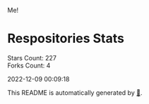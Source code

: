 Me!

# Respositories Stats
Stars Count: 227  
Forks Count: 4

2022-12-09 00:09:18  

This README is automatically generated by [🐰](https://github.com/rnitta/rnitta).
